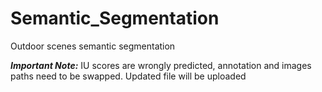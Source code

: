 # Semantic_Segmentation
Outdoor scenes semantic segmentation

**_Important Note:_** IU scores are wrongly predicted, annotation and images paths need to be swapped. Updated file will be uploaded
